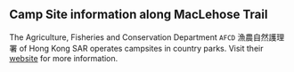## Camp Site information along MacLehose Trail
The Agriculture, Fisheries and Conservation Department `AFCD` 漁農自然護理署 of Hong Kong SAR operates campsites in country parks.
Visit their [website](https://www.afcd.gov.hk/english/country/cou_vis/cou_vis_cam/cou_vis_cam_cam/cou_vis_cam_cam.html) for more information.
